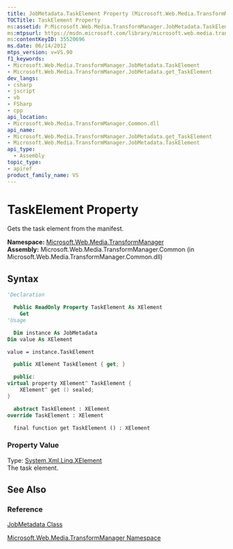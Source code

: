 ```yaml
---
title: JobMetadata.TaskElement Property (Microsoft.Web.Media.TransformManager)
TOCTitle: TaskElement Property
ms:assetid: P:Microsoft.Web.Media.TransformManager.JobMetadata.TaskElement
ms:mtpsurl: https://msdn.microsoft.com/library/microsoft.web.media.transformmanager.jobmetadata.taskelement(v=VS.90)
ms:contentKeyID: 35520696
ms.date: 06/14/2012
mtps_version: v=VS.90
f1_keywords:
- Microsoft.Web.Media.TransformManager.JobMetadata.TaskElement
- Microsoft.Web.Media.TransformManager.JobMetadata.get_TaskElement
dev_langs:
- csharp
- jscript
- vb
- FSharp
- cpp
api_location:
- Microsoft.Web.Media.TransformManager.Common.dll
api_name:
- Microsoft.Web.Media.TransformManager.JobMetadata.get_TaskElement
- Microsoft.Web.Media.TransformManager.JobMetadata.TaskElement
api_type:
  - Assembly
topic_type:
- apiref
product_family_name: VS
---
```


# TaskElement Property

Gets the task element from the manifest.

**Namespace:**  [Microsoft.Web.Media.TransformManager](microsoft-web-media-transformmanager-namespace.md)  
**Assembly:**  Microsoft.Web.Media.TransformManager.Common (in Microsoft.Web.Media.TransformManager.Common.dll)

## Syntax

```vb
'Declaration

  Public ReadOnly Property TaskElement As XElement
    Get
'Usage

  Dim instance As JobMetadata
Dim value As XElement

value = instance.TaskElement
```

```csharp
  public XElement TaskElement { get; }
```

```cpp
  public:
virtual property XElement^ TaskElement {
    XElement^ get () sealed;
}
```

``` fsharp
  abstract TaskElement : XElement
override TaskElement : XElement
```

```jscript
  final function get TaskElement () : XElement
```

### Property Value

Type: [System.Xml.Linq.XElement](https://msdn.microsoft.com/library/bb340098)  
The task element.  

## See Also

### Reference

[JobMetadata Class](jobmetadata-class-microsoft-web-media-transformmanager.md)

[Microsoft.Web.Media.TransformManager Namespace](microsoft-web-media-transformmanager-namespace.md)

